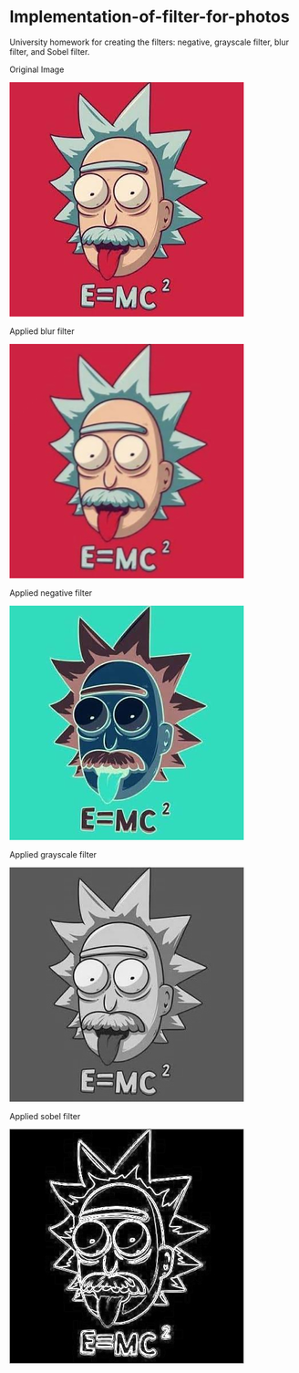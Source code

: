 # Implementation-of-filter-for-photos
University homework for creating the filters: negative, grayscale filter, blur filter, and Sobel filter.


Original Image

![Rick image](https://github.com/Raylan-BR/Implementation-of-filter-for-photos/blob/main/Rick.jpg)


Applied blur filter

![Rick image](https://github.com/Raylan-BR/Implementation-of-filter-for-photos/blob/main/img_blur.jpg)


Applied negative filter

![Rick image](https://github.com/Raylan-BR/Implementation-of-filter-for-photos/blob/main/img_negativo.jpg)


Applied grayscale filter

![Rick image](https://github.com/Raylan-BR/Implementation-of-filter-for-photos/blob/main/img_escala_de_cinza.jpg)


Applied sobel filter

![Rick image](https://github.com/Raylan-BR/Implementation-of-filter-for-photos/blob/main/img_sobel.jpg)
